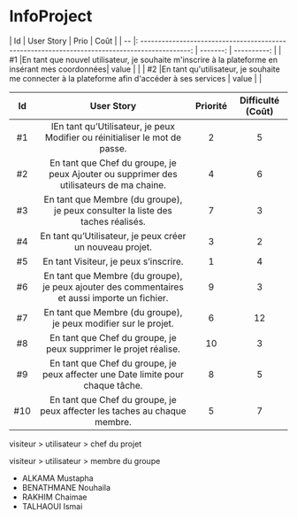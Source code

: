 # InfoProject

| Id |                                     User Story                                                   | Prio      |     Coût     |
| -- |: --------------------------------------------------------------------------------------------:   | -------:  | ----------:  |
| #1 |En tant que nouvel utilisateur, je souhaite m'inscrire à la plateforme en insérant mes coordonnées|  value    |              |
| #2 |En tant qu'utilisateur, je souhaite me connecter à la plateforme afin d'accéder à ses services    |  value    |              |










| Id |      User Story      |  Priorité |  Difficulté (Coût) |
|:--:|:----------------------------------------------------------------------------:|:-:|:-:|
| #1 |  lEn tant qu’Utilisateur, je peux Modifier ou réinitialiser le mot de passe. | 2 | 5 |
| #2 | En tant que Chef du groupe, je peux Ajouter ou supprimer des utilisateurs de ma chaine. | 4 | 6 |
| #3 | En tant que Membre (du groupe), je peux consulter la liste des taches réalisés. | 7 | 3 | 
| #4 | En tant qu’Utilisateur, je peux créer un nouveau projet. | 3 | 2 | 
| #5 | En tant Visiteur, je peux s’inscrire. | 1 | 4 | 
| #6 | En tant que Membre (du groupe), je peux ajouter des commentaires et aussi importe un fichier. | 9 | 3 | 
| #7 | En tant que Membre (du groupe), je peux modifier sur le projet. | 6 | 12 | 
| #8 | En tant que Chef du groupe, je peux supprimer le projet réalise. | 10 | 3 | 
| #9 | En tant que Chef du groupe, je peux affecter une Date limite pour chaque tâche. | 8 | 5 | 
| #10| En tant que Chef du groupe, je peux affecter les taches au chaque membre. | 5 | 7 |




visiteur > utilisateur > chef du projet

visiteur > utilisateur > membre du groupe

* ALKAMA Mustapha
* BENATHMANE Nouhaila
* RAKHIM Chaimae
* TALHAOUI Ismai
